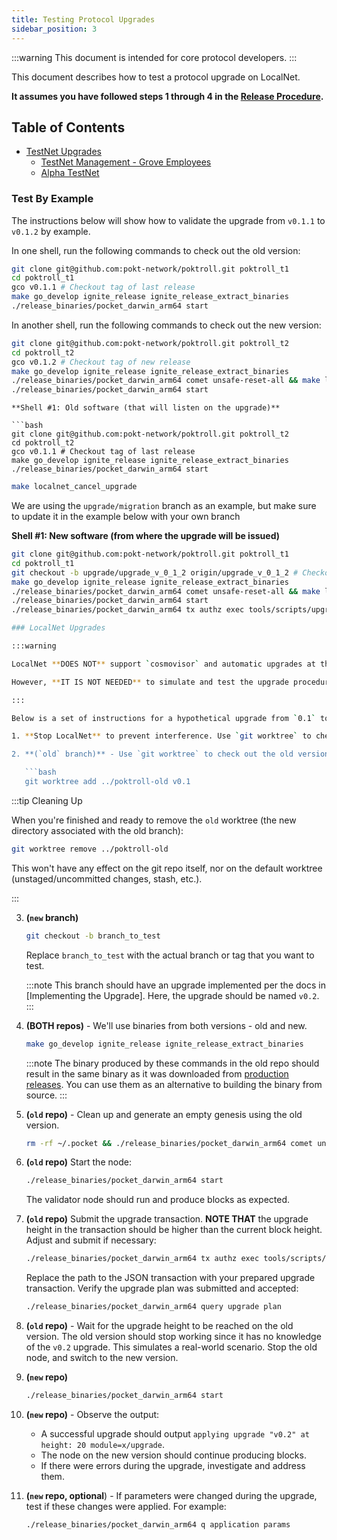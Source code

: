 ```yaml
---
title: Testing Protocol Upgrades
sidebar_position: 3
---
```


:::warning
This document is intended for core protocol developers.
:::

This document describes how to test a protocol upgrade on LocalNet.

**It assumes you have followed steps 1 through 4 in the [Release Procedure](./2_release_procedure.md).**

## Table of Contents <!-- omit in toc -->

- [TestNet Upgrades](#testnet-upgrades)
  - [TestNet Management - Grove Employees](#testnet-management---grove-employees)
  - [Alpha TestNet](#alpha-testnet)

### Test By Example

The instructions below will show how to validate the upgrade from `v0.1.1` to `v0.1.2` by example.

In one shell, run the following commands to check out the old version:

```bash
git clone git@github.com:pokt-network/poktroll.git poktroll_t1
cd poktroll_t1
gco v0.1.1 # Checkout tag of last release
make go_develop ignite_release ignite_release_extract_binaries
./release_binaries/pocket_darwin_arm64 start
```

In another shell, run the following commands to check out the new version:

```bash
git clone git@github.com:pokt-network/poktroll.git poktroll_t2
cd poktroll_t2
gco v0.1.2 # Checkout tag of new release
make go_develop ignite_release ignite_release_extract_binaries
./release_binaries/pocket_darwin_arm64 comet unsafe-reset-all && make localnet_regenesis
./release_binaries/pocket_darwin_arm64 start
```

<!-- ### Testing the Upgrade (Before Merging) -->

````
**Shell #1: Old software (that will listen on the upgrade)**

```bash
git clone git@github.com:pokt-network/poktroll.git poktroll_t2
cd poktroll_t2
gco v0.1.1 # Checkout tag of last release
make go_develop ignite_release ignite_release_extract_binaries
./release_binaries/pocket_darwin_arm64 start
````

```bash
make localnet_cancel_upgrade
```

We are using the `upgrade/migration` branch as an example, but make sure to update
it in the example below with your own branch

**Shell #1: New software (from where the upgrade will be issued)**

````bash
git clone git@github.com:pokt-network/poktroll.git poktroll_t1
cd poktroll_t1
git checkout -b upgrade/upgrade_v_0_1_2 origin/upgrade_v_0_1_2 # Checkout branch of new release
make go_develop ignite_release ignite_release_extract_binaries
./release_binaries/pocket_darwin_arm64 comet unsafe-reset-all && make localnet_regenesis
./release_binaries/pocket_darwin_arm64 start
./release_binaries/pocket_darwin_arm64 tx authz exec tools/scripts/upgrades/local_test_v1.0.2.json --from=pnf

### LocalNet Upgrades

:::warning

LocalNet **DOES NOT** support `cosmovisor` and automatic upgrades at the moment. `cosmosvisor` doesn't pull the binary from the upgrade Plan's info field.

However, **IT IS NOT NEEDED** to simulate and test the upgrade procedure.

:::

Below is a set of instructions for a hypothetical upgrade from `0.1` to `0.2`:

1. **Stop LocalNet** to prevent interference. Use `git worktree` to check out the `poktroll` repo to a different branch/tag in a separate directory. We'll refer to the old and new branches as `old` and `new` respectively. It is recommended to open at least two tabs/shell panels in each directory for easier switching between directories.

2. **(`old` branch)** - Use `git worktree` to check out the old version in a new directory. For the test to be accurate, we need to upgrade from the correct version.

   ```bash
   git worktree add ../poktroll-old v0.1
````

:::tip Cleaning Up

When you're finished and ready to remove the `old` worktree (the new directory associated with the old branch):

```bash
git worktree remove ../poktroll-old
```

This won't have any effect on the git repo itself, nor on the default worktree (unstaged/uncommitted changes, stash, etc.).

:::

3. **(`new` branch)**

   ```bash
   git checkout -b branch_to_test
   ```

   Replace `branch_to_test` with the actual branch or tag that you want to test.

   :::note
   This branch should have an upgrade implemented per the docs in [Implementing the Upgrade].
   Here, the upgrade should be named `v0.2`.
   :::

4. **(BOTH repos)** - We'll use binaries from both versions - old and new.

   ```bash
   make go_develop ignite_release ignite_release_extract_binaries
   ```

   :::note
   The binary produced by these commands in the old repo should result in the same binary as it was downloaded from [production releases](https://github.com/pokt-network/poktroll/releases). You can use them as an alternative to building the binary from source.
   :::

5. **(`old` repo)** - Clean up and generate an empty genesis using the old version.

   ```bash
   rm -rf ~/.pocket && ./release_binaries/pocket_darwin_arm64 comet unsafe-reset-all && make localnet_regenesis
   ```

6. **(`old` repo)** Start the node:

   ```bash
   ./release_binaries/pocket_darwin_arm64 start
   ```

   The validator node should run and produce blocks as expected.

7. **(`old` repo)** Submit the upgrade transaction. **NOTE THAT** the upgrade height in the transaction should be higher than the current block height. Adjust and submit if necessary:

   ```bash
   ./release_binaries/pocket_darwin_arm64 tx authz exec tools/scripts/upgrades/local_test_v0.2.json --from=pnf
   ```

   Replace the path to the JSON transaction with your prepared upgrade transaction. Verify the upgrade plan was submitted and accepted:

   ```bash
   ./release_binaries/pocket_darwin_arm64 query upgrade plan
   ```

8. **(`old` repo)** - Wait for the upgrade height to be reached on the old version. The old version should stop working since it has no knowledge of the `v0.2` upgrade. This simulates a real-world scenario. Stop the old node, and switch to the new version.

9. **(`new` repo)**

   ```bash
   ./release_binaries/pocket_darwin_arm64 start
   ```

10. **(`new` repo)** - Observe the output:

    - A successful upgrade should output `applying upgrade "v0.2" at height: 20 module=x/upgrade`.
    - The node on the new version should continue producing blocks.
    - If there were errors during the upgrade, investigate and address them.

11. **(`new` repo, optional**) - If parameters were changed during the upgrade, test if these changes were applied. For example:

    ```bash
    ./release_binaries/pocket_darwin_arm64 q application params
    ```
